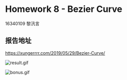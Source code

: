# Homework 8 - Bezier Curve

16340109 黎汛言

## 报告地址

https://xungerrrr.com/2019/05/29/Bezier-Curve/

![result.gif](result)

![bonus.gif](bonus)